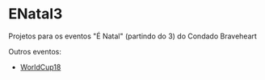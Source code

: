 # ENatal3
Projetos para os eventos "É Natal" (partindo do 3) do Condado Braveheart

Outros eventos:
 - [WorldCup18](https://github.com/HermesPasser/WorldCup18)